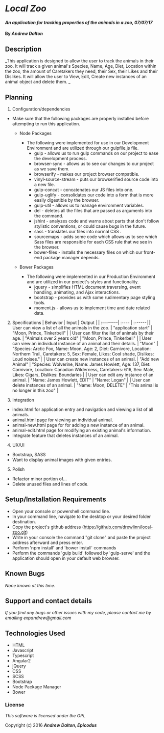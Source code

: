 # _Local Zoo_

#### _An application for tracking properties of the animals in a zoo, 07/07/17_

#### By _**Andrew Dalton**_

## Description

_This application is designed to allow the user to track the animals in their zoo. It will track a given animal's Species, Name, Age, Diet, Location within the zoo, the amount of Caretakers they need, their Sex, their Likes and their Dislikes. It will allow the user to View, Edit, Create new instances of an animal object and delete them. _

## Planning

1. Configuration/dependencies

  * Make sure that the following packages are properly installed before attempting to run this application.

    * Node Packages
      * The following were implemented for use in our Development Environment and are utilized through our gulpfile.js file.
        * gulp - allows us to run gulp commands on our project to ease the development process.
        * browser-sync - allows us to see our changes to our project as we save them.
        * browserify - makes our project browser compatible.
        * vinyl-source-stream - puts our browserified source code into a new file.
        * gulp-concat - concatenates our JS files into one.
        * gulp-uglify - consolidates our code into a form that is more easily digestible by the browser.
        * gulp-util - allows us to manage environment variables.
        * del - deletes all the files that are passed as arguments into the command.
        * jshint - analyzes code and warns about parts that don't follow stylistic conventions, or could cause bugs in the future.
        * sass - translates our files into normal CSS .
        * sourcemaps - adds some code which allows us to see which Sass files are responsible for each CSS rule that we see in the browser.
        * bower-files - installs the necessary files on which our front-end package manager depends.

    * Bower Packages
      * The following were implemented in our Production Environment and are utilized in our project's styles and functionality.
        * jquery - simplifies HTML document traversing, event handling, animating, and Ajax interactions.
        * bootstrap - provides us with some rudimentary page styling tools.
        * moment.js - allows us to implement time and date related data.

  2. Specifications
  | Behavior | Input | Output |
  | :--------| :---- | :------|
  | User can view a list of all the animals in the zoo. | "application start" | "Moon, Prince, Tinkerbell" |
  | User can filter the list of animals by their age. | "Animals over 2 years old" | "Moon, Prince, Tinkerbell" |
  | User can view an individual instance of an animal and their details. | "Moon" | "Species: Arctic Fox, Name: Moon, Age: 2, Diet: Carnivore, Location: Northern Trail, Caretakers: 5, Sex: Female, Likes: Cool shade, Dislikes: Loud noises." |
  | User can create new instances of an animal. | "Add new Animal" | "Species: Wolverine, Name: James Howlett, Age: 137, Diet: Carnivore, Location: Canadian Wilderness, Caretakers: 616, Sex: Male, Likes: Cigars, Dislikes: Boundaries |
  | User can edit any instance of an animal. | "Name: James Howlett, EDIT" | "Name: Logan" |
  | User can delete instances of an animal. | "Name: Moon, DELETE" | "This animal is no longer in this zoo" |

3. Integration
  * index.html for application entry and navigation and viewing a list of all animals.
  * animal.html page for viewing an individual animal.
  * animal-new.html page for for adding a new instance of an animal.
  * animal-edit.html page for modifying an existing animal's information.
  * Integrate feature that deletes instances of an animal.

4. UX/UI
  * Bootstrap, SASS
  * Want to display animal images with given entries.

5. Polish
  * Refactor minor portion of...
  * Delete unused files and lines of code.

## Setup/Installation Requirements

* Open your console or powershell command line.
* In your command line, navigate to the desktop or your desired folder destination.
* Copy the project's github address (https://github.com/drewlinn/local-zoo.git)
* Write in your console the command "git clone" and paste the project address afterward and press enter.
* Perform 'npm install' and 'bower install' commands
* Perform the commands 'gulp build' followed by 'gulp-serve' and the application should open in your default web browser.

## Known Bugs

_None known at this time._

## Support and contact details

_If you find any bugs or other issues with my code, please contact me by emailing expandrew@gmail.com_

## Technologies Used

  * HTML
  * Javascript
  * Typescript
  * Angular2
  * jQuery
  * CSS
  * SCSS
  * Bootstrap
  * Node Package Manager
  * Bower

### License

*This software is licensed under the GPL*

Copyright (c) 2016 **_Andrew Dalton, Epicodus_**
